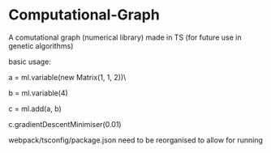 # Computational-Graph
A comutational graph (numerical library) made in TS (for future use in genetic algorithms)


basic usage:

a = ml.variable(new Matrix(1, 1, 2))\\

b = ml.variable(4)

c = ml.add(a, b)

c.gradientDescentMinimiser(0.01)

webpack/tsconfig/package.json need to be reorganised to allow for running
